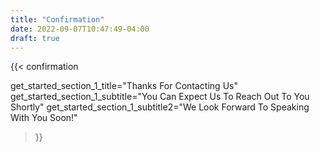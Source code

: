 ```yaml
---
title: "Confirmation"
date: 2022-09-07T10:47:49-04:00
draft: true
---
```

{{< confirmation 

get_started_section_1_title="Thanks For Contacting Us"
get_started_section_1_subtitle="You Can Expect Us To Reach Out To You Shortly"
get_started_section_1_subtitle2="We Look Forward To Speaking With You Soon!"

>}}